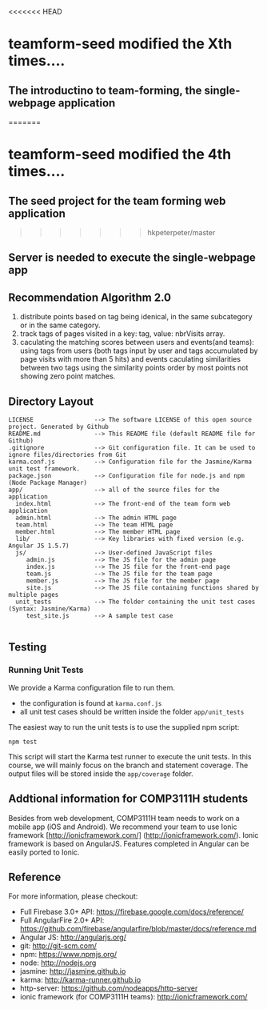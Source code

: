 <<<<<<< HEAD
# teamform-seed modified the Xth times....
## The introductino to team-forming, the single-webpage application
=======
# teamform-seed modified the 4th times....
## The seed project for the team forming web application
>>>>>>> hkpeterpeter/master

## Server is needed to execute the single-webpage app

## Recommendation Algorithm 2.0
 1. distribute points based on tag being idenical, in the same subcategory or in the same category.
 2. track tags of pages visited in a key: tag, value: nbrVisits array.
 3. caculating the matching scores between users and events(and teams): 
       using tags from users (both tags input by user and tags accumulated by page visits with more than 5 hits) and events
       caculating similarities between two tags using the similarity points
       order by most points not showing zero point matches.




## Directory Layout

```
LICENSE                 --> The software LICENSE of this open source project. Generated by Github
README.md               --> This README file (default README file for Github)
.gitignore              --> Git configuration file. It can be used to ignore files/directories from Git 
karma.conf.js           --> Configuration file for the Jasmine/Karma unit test framework. 
package.json            --> Configuration file for node.js and npm (Node Package Manager)
app/                    --> all of the source files for the application
  index.html            --> The front-end of the team form web application
  admin.html            --> The admin HTML page
  team.html             --> The team HTML page
  member.html           --> The member HTML page
  lib/                  --> Key libraries with fixed version (e.g. Angular JS 1.5.7) 
  js/                   --> User-defined JavaScript files
     admin.js           --> The JS file for the admin page
     index.js           --> The JS file for the front-end page
     team.js            --> The JS file for the team page
     member.js          --> The JS file for the member page
     site.js            --> The JS file containing functions shared by multiple pages
  unit_tests            --> The folder containing the unit test cases (Syntax: Jasmine/Karma)
     test_site.js       --> A sample test case
  
```

## Testing

### Running Unit Tests

 We provide a Karma configuration file to run them.

* the configuration is found at `karma.conf.js`
* all unit test cases should be written inside the folder `app/unit_tests`

The easiest way to run the unit tests is to use the supplied npm script:

```
npm test
```

This script will start the Karma test runner to execute the unit tests. 
In this course, we will mainly focus on the branch and statement coverage. 
The output files will be stored inside the `app/coverage` folder. 

## Addtional information for COMP3111H students

Besides from web development, COMP3111H team needs to work on a mobile app (iOS and Android). We recommend your team to use Ionic framework [http://ionicframework.com/] (http://ionicframework.com/). Ionic framework is based on AngularJS. Features completed in Angular can be easily ported to Ionic.   

## Reference

For more information, please checkout:

* Full Firebase 3.0+ API: https://firebase.google.com/docs/reference/
* Full AngularFire 2.0+ API: https://github.com/firebase/angularfire/blob/master/docs/reference.md
* Angular JS: http://angularjs.org/
* git: http://git-scm.com/
* npm: https://www.npmjs.org/
* node: http://nodejs.org
* jasmine: http://jasmine.github.io
* karma: http://karma-runner.github.io
* http-server: https://github.com/nodeapps/http-server
* ionic framework (for COMP3111H teams): http://ionicframework.com/
